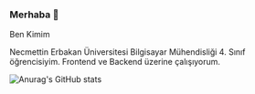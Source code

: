 ### Merhaba 👋


Ben Kimim

Necmettin Erbakan Üniversitesi Bilgisayar Mühendisliği 4. Sınıf öğrencisiyim. Frontend ve Backend üzerine çalışıyorum.


![Anurag's GitHub stats](https://github-readme-stats.vercel.app/api?username=anuraghazra&show_icons=true&theme=radical)


